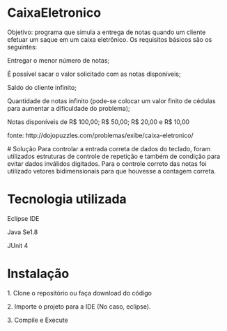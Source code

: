 # CaixaEletronico

<p>Objetivo: programa que simula a entrega de notas quando um cliente efetuar um saque em um caixa eletrônico.
Os requisitos básicos são os seguintes:</p>

<p>Entregar o menor número de notas;</p>
<p>É possível sacar o valor solicitado com as notas disponíveis;</p>
<p>Saldo do cliente infinito;</p>
<p>Quantidade de notas infinito (pode-se colocar um valor finito de cédulas para aumentar a dificuldade do problema);</p>
<p>Notas disponíveis de R$ 100,00; R$ 50,00; R$ 20,00 e R$ 10,00</p>

<p>fonte: http://dojopuzzles.com/problemas/exibe/caixa-eletronico/</p>
# Solução
Para controlar a entrada correta de dados do teclado, foram utilizados estruturas de controle de repetição e também 
de condição para evitar dados inválidos digitados.  Para o controle correto das notas foi utilizado vetores bidimensionais 
para que houvesse a contagem correta.      

# Tecnologia utilizada

<p>Eclipse IDE</p>
<p>Java Se1.8</p>
<p>JUnit 4</p>

# Instalação

<p>1. Clone o repositório ou faça download do código</p>
<p>2. Importe o projeto para a IDE (No caso, eclipse).</p>
<p>3. Compile e Execute</p>
